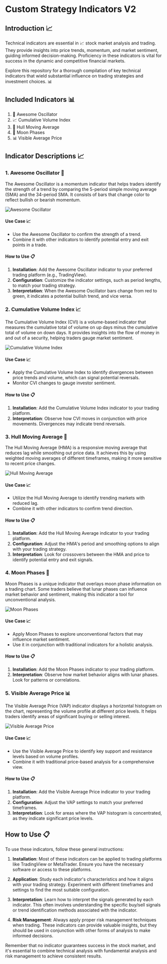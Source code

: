 # Custom Strategy Indicators V2

## Introduction 📈
Technical indicators are essential in 📈 stock market analysis and trading. They provide insights into price trends, momentum, and market sentiment, guiding informed decision-making. Proficiency in these indicators is vital for success in the dynamic and competitive financial markets.

Explore this repository for a thorough compilation of key technical indicators that wield substantial influence on trading strategies and investment choices. 📊

## Included Indicators 📊
1. 🌟 Awesome Oscillator
2. 📈 Cumulative Volume Index
3. 🚀 Hull Moving Average
4. 🌙 Moon Phases
5. 📊 Visible Average Price

## Indicator Descriptions 📈

### 1. Awesome Oscillator 🌟
The Awesome Oscillator is a momentum indicator that helps traders identify the strength of a trend by comparing the 5-period simple moving average (SMA) and the 34-period SMA. It consists of bars that change color to reflect bullish or bearish momentum.

![Awesome Oscillator](images/Awesome-Oscillator.png)

#### Use Case 📈
- Use the Awesome Oscillator to confirm the strength of a trend.
- Combine it with other indicators to identify potential entry and exit points in a trade.

#### How to Use 📋
1. **Installation**: Add the Awesome Oscillator indicator to your preferred trading platform (e.g., TradingView).
2. **Configuration**: Customize the indicator settings, such as period lengths, to match your trading strategy.
3. **Interpretation**: When the Awesome Oscillator bars change from red to green, it indicates a potential bullish trend, and vice versa.

### 2. Cumulative Volume Index 📈
The Cumulative Volume Index (CVI) is a volume-based indicator that measures the cumulative total of volume on up days minus the cumulative total of volume on down days. It provides insights into the flow of money in and out of a security, helping traders gauge market sentiment.

![Cumulative Volume Index](images/Cumulative-Volume-Index.png)

#### Use Case 📈
- Apply the Cumulative Volume Index to identify divergences between price trends and volume, which can signal potential reversals.
- Monitor CVI changes to gauge investor sentiment.

#### How to Use 📋
1. **Installation**: Add the Cumulative Volume Index indicator to your trading platform.
2. **Interpretation**: Observe how CVI moves in conjunction with price movements. Divergences may indicate trend reversals.

### 3. Hull Moving Average 🚀
The Hull Moving Average (HMA) is a responsive moving average that reduces lag while smoothing out price data. It achieves this by using weighted moving averages of different timeframes, making it more sensitive to recent price changes.

![Hull Moving Average](images/Hull-Moving-Average.png)

#### Use Case 📈
- Utilize the Hull Moving Average to identify trending markets with reduced lag.
- Combine it with other indicators to confirm trend direction.

#### How to Use 📋
1. **Installation**: Add the Hull Moving Average indicator to your trading platform.
2. **Configuration**: Adjust the HMA's period and smoothing options to align with your trading strategy.
3. **Interpretation**: Look for crossovers between the HMA and price to identify potential entry and exit signals.

### 4. Moon Phases 🌙
Moon Phases is a unique indicator that overlays moon phase information on a trading chart. Some traders believe that lunar phases can influence market behavior and sentiment, making this indicator a tool for unconventional analysis.

![Moon Phases](images/Moon-Phases.png)

#### Use Case 📈
- Apply Moon Phases to explore unconventional factors that may influence market sentiment.
- Use it in conjunction with traditional indicators for a holistic analysis.

#### How to Use 📋
1. **Installation**: Add the Moon Phases indicator to your trading platform.
2. **Interpretation**: Observe how market behavior aligns with lunar phases. Look for patterns or correlations.

### 5. Visible Average Price 📊
The Visible Average Price (VAP) indicator displays a horizontal histogram on the chart, representing the volume profile at different price levels. It helps traders identify areas of significant buying or selling interest.

![Visible Average Price](images/VisibleAverage-Price.png)

#### Use Case 📈
- Use the Visible Average Price to identify key support and resistance levels based on volume profiles.
- Combine it with traditional price-based analysis for a comprehensive view.

#### How to Use 📋
1. **Installation**: Add the Visible Average Price indicator to your trading platform.
2. **Configuration**: Adjust the VAP settings to match your preferred timeframes.
3. **Interpretation**: Look for areas where the VAP histogram is concentrated, as they indicate significant price levels.

## How to Use 📋
To use these indicators, follow these general instructions:

1. **Installation**: Most of these indicators can be applied to trading platforms like TradingView or MetaTrader. Ensure you have the necessary software or access to these platforms.

2. **Application**: Study each indicator's characteristics and how it aligns with your trading strategy. Experiment with different timeframes and settings to find the most suitable configuration.

3. **Interpretation**: Learn how to interpret the signals generated by each indicator. This often involves understanding the specific buy/sell signals or trend identification methods associated with the indicator.

4. **Risk Management**: Always apply proper risk management techniques when trading. These indicators can provide valuable insights, but they should be used in conjunction with other forms of analysis to make informed decisions.

Remember that no indicator guarantees success in the stock market, and it's essential to combine technical analysis with fundamental analysis and risk management to achieve consistent results.
